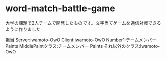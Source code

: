 # word-match-battle-game
大学の課題で2人チームで開発したものです。文字当てゲームを通信対戦できるように作りました

担当
Server:iwamoto-OwO
Client:iwamoto-OwO
Number1:チームメンバー
Paints MiddlePaintクラス:チームメンバー
Paints それ以外のクラス:Iwamoto-OwO
